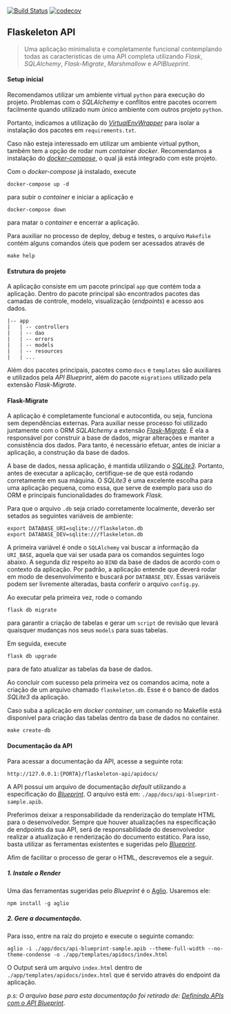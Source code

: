 [![Build Status](https://api.cirrus-ci.com/github/cavalcantigor/flaskeleton-api.svg)](https://cirrus-ci.com/github/cavalcantigor/flaskeleton-api)
[![codecov](https://codecov.io/gh/cavalcantigor/flaskeleton-api/branch/master/graph/badge.svg)](https://codecov.io/gh/cavalcantigor/flaskeleton-api)
## Flaskeleton API
> Uma aplicação minimalista e completamente funcional contemplando todas as características de uma API
> completa utilizando *Flask*, *SQLAlchemy*, *Flask-Migrate*, *Marshmallow* e *APIBlueprint*.

#### Setup inicial
Recomendamos utilizar um ambiente virtual `python` para execução
do projeto. Problemas com o *SQLAlchemy* e conflitos entre
pacotes ocorrem facilmente quando utilizado num único ambiente
com outros projeto `python`.

Portanto, indicamos a utilização do [*VirtualEnvWrapper*](https://virtualenvwrapper.readthedocs.io/en/latest/)
para isolar a instalação dos pacotes em `requirements.txt`.

Caso não esteja interessado em utilizar um ambiente virtual python,
também tem a opção de rodar num *container docker*. Recomendamos
a instalação do [*docker-compose*](https://docs.docker.com/compose/), o qual já está integrado
com este projeto.

Com o *docker-compose* já instalado, execute
```shell script
docker-compose up -d
``` 
para subir o *container* e iniciar a aplicação e
```shell script
docker-compose down
```  
para matar o *container* e encerrar a aplicação.

Para auxiliar no processo de deploy, debug e testes, o arquivo `Makefile`
contém alguns comandos úteis que podem ser acessados através de 
```shell script
make help
```

#### Estrutura do projeto
A aplicação consiste em um pacote principal `app` que contém toda a aplicação.
Dentro do pacote principal são encontrados pacotes das camadas de controle,
modelo, visualização (*endpoints*) e acesso aos dados.

    |-- app
    |   | -- controllers
    |   | -- dao
    |   | -- errors
    |   | -- models
    |   | -- resources
    |   | ...

Além dos pacotes principais, pacotes como `docs` e `templates` são
auxiliares e utilizados pela *API Blueprint*, além do pacote `migrations`
utilizado pela extensão *Flask-Migrate*.

#### Flask-Migrate
A aplicação é completamente funcional e autocontida, ou seja, funciona
sem dependências externas. Para auxiliar nesse processo foi utilizado
juntamente com o ORM *SQLAlchemy* a extensão [*Flask-Migrate*](https://flask-migrate.readthedocs.io/en/latest/). É
ela a responsável por construir a base de dados, migrar alterações
e manter a consistência dos dados. Para tanto, é necessário efetuar,
antes de iniciar a aplicação, a construção da base de dados.

A base de dados, nessa aplicação, é mantida utilizando o [*SQLite3*](https://www.sqlite.org/index.html). Portanto,
antes de executar a aplicação, certifique-se de que está rodando corretamente
em sua máquina. O *SQLite3* é uma excelente escolha para uma aplicação pequena,
como essa, que serve de exemplo para uso do ORM e principais funcionalidades
do framework *Flask*.

Para que o arquivo `.db` seja criado corretamente localmente, deverão ser setados as seguintes variáveis de ambiente:
```shell script
export DATABASE_URI=sqlite:///flaskeleton.db
export DATABASE_DEV=sqlite:///flaskeleton.db
```
A primeira variável é onde o `SQLAlchemy` vai buscar a informação da `URI_BASE`, aquela que vai ser usada para os comandos seguintes logo abaixo. A segunda diz respeito ao `BIND` da base de dados de acordo com o contexto da aplicação. Por padrão, a aplicação entende que deverá rodar em modo de desenvolvimento e buscará por `DATABASE_DEV`. Essas variáveis podem ser livremente alteradas, basta conferir o arquivo `config.py`.

Ao executar pela primeira vez, rode o comando 
```shell script
flask db migrate
```
para garantir a criação de tabelas e gerar um `script` de revisão
que levará quaisquer mudanças nos seus `models` para suas tabelas.

Em seguida, execute
```shell script
flask db upgrade
```
para de fato atualizar as tabelas da base de dados.

Ao concluir com sucesso pela primeira vez os comandos acima,
note a criação de um arquivo chamado `flaskeleton.db`. Esse
é o banco de dados *SQLite3* da aplicação.

Caso suba a aplicação em *docker container*, um comando no
Makefile está disponível para criação das tabelas dentro
da base de dados no container.
```shell script
make create-db
```

#### Documentação da API

Para acessar a documentação da API, acesse a seguinte rota:

```
http://127.0.0.1:{PORTA}/flaskeleton-api/apidocs/
```

A API possui um arquivo de documentação *default* utilizando a especificação do *[Blueprint](https://apiblueprint.org/)*.
O arquivo está em: `./app/docs/api-blueprint-sample.apib`.

Preferimos deixar a responsabilidade da renderização do template HTML para o desenvolvedor.
Sempre que houver atualizações na especificação de endpoints da sua API, será de responsabilidade do desenvolvedor 
realizar a atualização e renderização do documento estático.
Para isso, basta utilizar as ferramentas existentes e sugeridas pelo *[Blueprint](https://apiblueprint.org/)*.

Afim de facilitar o processo de gerar o HTML, descrevemos ele a seguir.

##### 1. Instale o *Render*

Uma das ferramentas sugeridas pelo *Blueprint* é o [Aglio](https://github.com/danielgtaylor/aglio).
Usaremos ele:

```npm install -g aglio```

##### 2. Gere a documentação.

Para isso, entre na raíz do projeto e execute o seguinte comando:

```
aglio -i ./app/docs/api-blueprint-sample.apib --theme-full-width --no-theme-condense -o ./app/templates/apidocs/index.html
```

O Output será um arquivo ```index.html``` dentro de ```./app/templates/apidocs/index.html```
que é servido através do endpoint da aplicação.

*p.s: O arquivo base para esta documentação foi retirado de: [Definindo APIs com o API Blueprint](https://eltonminetto.net/post/2017-06-29-definindo-apis-com-api-blueprint/)*.

